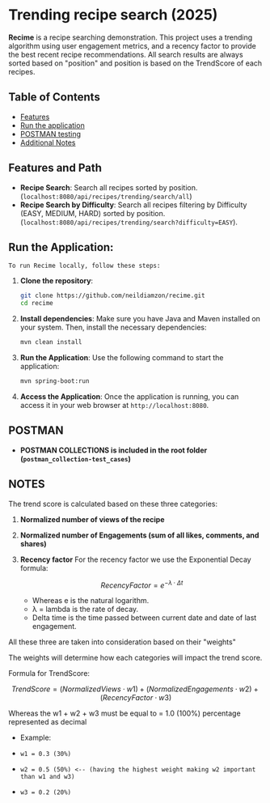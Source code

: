 # Trending recipe search (2025)

**Recime** is a recipe searching demonstration. This project uses a trending algorithm using user engagement metrics, and a recency factor to provide the best recent recipe recommendations. All search results are always sorted based on "position" and position is based on the TrendScore of each recipes.

## Table of Contents

- [Features](#features)
- [Run the application](#Run-the-Application)
- [POSTMAN testing](#Postman)
- [Additional Notes](#Notes)

## Features and Path

- **Recipe Search**: Search all recipes sorted by position. (`localhost:8080/api/recipes/trending/search/all`)
- **Recipe Search by Difficulty**: Search all recipes filtering by Difficulty (EASY, MEDIUM, HARD) sorted by position. (`localhost:8080/api/recipes/trending/search?difficulty=EASY`).


## Run the Application:
    To run Recime locally, follow these steps:

1. **Clone the repository**:
    ```bash
    git clone https://github.com/neildiamzon/recime.git
    cd recime
    ```

2. **Install dependencies**:
    Make sure you have Java and Maven installed on your system. Then, install the necessary dependencies:

    ```bash
    mvn clean install
    ```
    
3. **Run the Application**:
    Use the following command to start the application:

    ```bash
    mvn spring-boot:run
    ```

4. **Access the Application**:
    Once the application is running, you can access it in your web browser at `http://localhost:8080`.


## POSTMAN

- **POSTMAN COLLECTIONS is included in the root folder (`postman_collection-test_cases`)**

## NOTES

The trend score is calculated based on these three categories:
1. **Normalized number of views of the recipe**
2. **Normalized number of Engagements (sum of all likes, comments, and shares)**
3. **Recency factor**
   For the recency factor we use the Exponential Decay formula:
   
    $$
    Recency Factor = e^{-\lambda \cdot \Delta t}
    $$
   - Whereas e is the natural logarithm.
   - λ = lambda is the rate of decay.
   - Delta time is the time passed between current date and date of last engagement.

All these three are taken into consideration based on their "weights" 

The weights will determine how each categories will impact the trend score.

Formula for TrendScore:

$$
TrendScore = (NormalizedViews \cdot w1) + (NormalizedEngagements \cdot w2) + (RecencyFactor \cdot w3)
$$

Whereas the w1 + w2 + w3 must be equal to = 1.0 (100%) percentage represented as decimal

- Example:
-     w1 = 0.3 (30%)
-     w2 = 0.5 (50%) <-- (having the highest weight making w2 important than w1 and w3)
-     w3 = 0.2 (20%)

    


  
